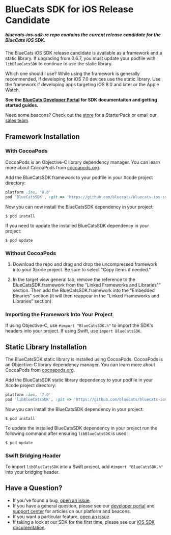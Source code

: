 BlueCats SDK for iOS Release Candidate
================
##### bluecats-ios-sdk-rc repo contains the current release candidate for the BlueCats iOS SDK.

The BlueCats iOS SDK release candidate is available as a framework and a static library. If upgrading from 0.6.7, you must update your podfile with `libBlueCatsSDK` to continue to use the static library.

Which one should I use?  While using the framework is generally recommended, if developing for iOS 7.0 devices use the static library.  Use the framework if developing apps targeting iOS 8.0 and later or the Apple Watch.

**See the [BlueCats Developer Portal](https://developer.bluecats.com) for SDK documentaiton and getting started guides.**

Need some beacons?  Check out the [store](http://store.bluecats.com/collections/featured-products/products/bluecats-starterpack-with-usb) for a StarterPack or email our [sales team](mailto:sales@bluecats.com).

## Framework Installation

### With CocoaPods

CocoaPods is an Objective-C library dependency manager. You can learn more about CocoaPods from [cocoapods.org](http://cocoapods.org/).

Add the BlueCatsSDK framework to your podfile in your Xcode project directory:

```ruby
platform :ios, '8.0'
pod 'BlueCatsSDK', :git => 'https://github.com/bluecats/bluecats-ios-sdk-rc.git'
```

Now you can now install the BlueCatsSDK dependency in your project:

```
$ pod install
```
If you need to update the installed BlueCatsSDK dependency in your project:

```
$ pod update
```

### Without CocoaPods

1. Download the repo and drag and drop the uncompressed framework into your Xcode project.  Be sure to select "Copy items if needed."

2. In the target view general tab, remove the reference to the BlueCatsSDK.framework from the "Linked Frameworks and Libraries"" section. Then add the BlueCatsSDK.framework into the "Embedded Binaries" section (it will then reappear in the "Linked Frameworks and Libraries" section).

### Importing the Framework Into Your Project

If using Objective-C, use `#import "BlueCatsSDK.h"` to import the SDK's headers into your project. If using Swift, use `import BlueCatsSDK`.

## Static Library Installation

The BlueCatsSDK static library is installed using CocoaPods.  CocoaPods is an Objective-C library dependency manager. You can learn more about CocoaPods from [cocoapods.org](http://cocoapods.org/).

Add the BlueCatsSDK static library dependency to your podfile in your Xcode project directory:

```ruby
platform :ios, '7.0'
pod 'libBlueCatsSDK', :git => 'https://github.com/bluecats/bluecats-ios-sdk-rc.git'
```

Now you can install the BlueCatsSDK dependency in your project:

```
$ pod install
```

To update the installed BlueCatsSDK dependency in your project run the following command after ensuring `libBlueCatsSDK` is used:

```
$ pod update
```

### Swift Bridging Header
To import `libBlueCatsSDK` into a Swift project, add `#import "BlueCatsSDK.h"` into your bridging header.

## Have a Question?
* If you've found a bug, [open an issue](https://github.com/bluecats/bluecats-ios-sdk/issues).
* If you have a general question, please see our [developer portal](developer.bluecats.com) and [support center](support.bluecats.com) for articles on our platform and beacons.
* If you want a particular feature, [open an issue](https://github.com/bluecats/bluecats-ios-sdk/issues).
* If taking a look at our SDK for the first time, please see our [iOS SDK documentation](https://github.com/bluecats/bluecats-ios-sdk).
